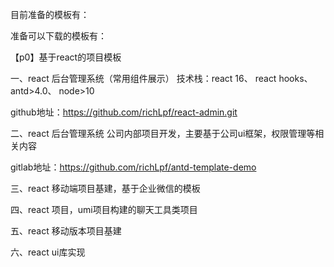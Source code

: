 目前准备的模板有：

准备可以下载的模板有：

【p0】基于react的项目模板

一、react 后台管理系统（常用组件展示）
技术栈：react 16、 react hooks、 antd>4.0、  node>10

github地址：https://github.com/richLpf/react-admin.git

二、react 后台管理系统
公司内部项目开发，主要基于公司ui框架，权限管理等相关内容

gitlab地址：https://github.com/richLpf/antd-template-demo

三、react 移动端项目基建，基于企业微信的模板

四、react 项目，umi项目构建的聊天工具类项目

五、react 移动版本项目基建

六、react ui库实现
